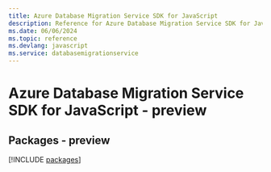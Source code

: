 ```yaml
---
title: Azure Database Migration Service SDK for JavaScript
description: Reference for Azure Database Migration Service SDK for JavaScript
ms.date: 06/06/2024
ms.topic: reference
ms.devlang: javascript
ms.service: databasemigrationservice
---
```

# Azure Database Migration Service SDK for JavaScript - preview
## Packages - preview
[!INCLUDE [packages](database-migration-service-index.md)]